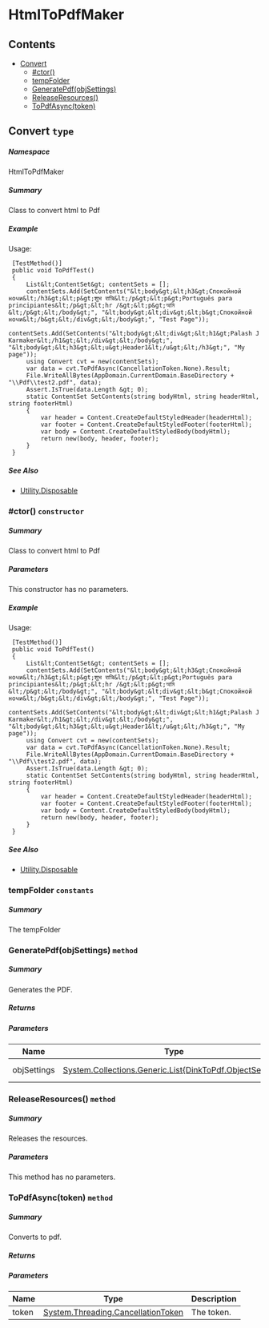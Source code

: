 <a name='assembly'></a>
# HtmlToPdfMaker

## Contents

- [Convert](#T-HtmlToPdfMaker-Convert 'HtmlToPdfMaker.Convert')
  - [#ctor()](#M-HtmlToPdfMaker-Convert-#ctor-System-Collections-Generic-IReadOnlyList{HtmlToPdfMaker-ContentSet},System-String,DinkToPdf-Orientation,DinkToPdf-PaperKind- 'HtmlToPdfMaker.Convert.#ctor(System.Collections.Generic.IReadOnlyList{HtmlToPdfMaker.ContentSet},System.String,DinkToPdf.Orientation,DinkToPdf.PaperKind)')
  - [tempFolder](#F-HtmlToPdfMaker-Convert-tempFolder 'HtmlToPdfMaker.Convert.tempFolder')
  - [GeneratePdf(objSettings)](#M-HtmlToPdfMaker-Convert-GeneratePdf-System-Collections-Generic-List{DinkToPdf-ObjectSettings}- 'HtmlToPdfMaker.Convert.GeneratePdf(System.Collections.Generic.List{DinkToPdf.ObjectSettings})')
  - [ReleaseResources()](#M-HtmlToPdfMaker-Convert-ReleaseResources 'HtmlToPdfMaker.Convert.ReleaseResources')
  - [ToPdfAsync(token)](#M-HtmlToPdfMaker-Convert-ToPdfAsync-System-Threading-CancellationToken- 'HtmlToPdfMaker.Convert.ToPdfAsync(System.Threading.CancellationToken)')

<a name='T-HtmlToPdfMaker-Convert'></a>
## Convert `type`

##### Namespace

HtmlToPdfMaker

##### Summary

Class to convert html to Pdf

##### Example

Usage:

```
 [TestMethod()]
 public void ToPdfTest()
 {
     List&lt;ContentSet&gt; contentSets = [];
     contentSets.Add(SetContents("&lt;body&gt;&lt;h3&gt;Спокойной ночи&lt;/h3&gt;&lt;p&gt;शुभ रात्रि&lt;/p&gt;&lt;p&gt;Português para principiantes&lt;/p&gt;&lt;hr /&gt;&lt;p&gt;আমি &lt;/p&gt;&lt;/body&gt;", "&lt;body&gt;&lt;div&gt;&lt;b&gt;Спокойной ночи&lt;/b&gt;&lt;/div&gt;&lt;/body&gt;", "Test Page"));
     contentSets.Add(SetContents("&lt;body&gt;&lt;div&gt;&lt;h1&gt;Palash J Karmaker&lt;/h1&gt;&lt;/div&gt;&lt;/body&gt;", "&lt;body&gt;&lt;h3&gt;&lt;u&gt;Header1&lt;/u&gt;&lt;/h3&gt;", "My page"));
     using Convert cvt = new(contentSets);
     var data = cvt.ToPdfAsync(CancellationToken.None).Result;
     File.WriteAllBytes(AppDomain.CurrentDomain.BaseDirectory + "\\Pdf\\test2.pdf", data);
     Assert.IsTrue(data.Length &gt; 0);
     static ContentSet SetContents(string bodyHtml, string headerHtml, string footerHtml)
     {
         var header = Content.CreateDefaultStyledHeader(headerHtml);
         var footer = Content.CreateDefaultStyledFooter(footerHtml);
         var body = Content.CreateDefaultStyledBody(bodyHtml);
         return new(body, header, footer);
     }
 }
```

##### See Also

- [Utility.Disposable](#T-Utility-Disposable 'Utility.Disposable')

<a name='M-HtmlToPdfMaker-Convert-#ctor-System-Collections-Generic-IReadOnlyList{HtmlToPdfMaker-ContentSet},System-String,DinkToPdf-Orientation,DinkToPdf-PaperKind-'></a>
### #ctor() `constructor`

##### Summary

Class to convert html to Pdf

##### Parameters

This constructor has no parameters.

##### Example

Usage:

```
 [TestMethod()]
 public void ToPdfTest()
 {
     List&lt;ContentSet&gt; contentSets = [];
     contentSets.Add(SetContents("&lt;body&gt;&lt;h3&gt;Спокойной ночи&lt;/h3&gt;&lt;p&gt;शुभ रात्रि&lt;/p&gt;&lt;p&gt;Português para principiantes&lt;/p&gt;&lt;hr /&gt;&lt;p&gt;আমি &lt;/p&gt;&lt;/body&gt;", "&lt;body&gt;&lt;div&gt;&lt;b&gt;Спокойной ночи&lt;/b&gt;&lt;/div&gt;&lt;/body&gt;", "Test Page"));
     contentSets.Add(SetContents("&lt;body&gt;&lt;div&gt;&lt;h1&gt;Palash J Karmaker&lt;/h1&gt;&lt;/div&gt;&lt;/body&gt;", "&lt;body&gt;&lt;h3&gt;&lt;u&gt;Header1&lt;/u&gt;&lt;/h3&gt;", "My page"));
     using Convert cvt = new(contentSets);
     var data = cvt.ToPdfAsync(CancellationToken.None).Result;
     File.WriteAllBytes(AppDomain.CurrentDomain.BaseDirectory + "\\Pdf\\test2.pdf", data);
     Assert.IsTrue(data.Length &gt; 0);
     static ContentSet SetContents(string bodyHtml, string headerHtml, string footerHtml)
     {
         var header = Content.CreateDefaultStyledHeader(headerHtml);
         var footer = Content.CreateDefaultStyledFooter(footerHtml);
         var body = Content.CreateDefaultStyledBody(bodyHtml);
         return new(body, header, footer);
     }
 }
```

##### See Also

- [Utility.Disposable](#T-Utility-Disposable 'Utility.Disposable')

<a name='F-HtmlToPdfMaker-Convert-tempFolder'></a>
### tempFolder `constants`

##### Summary

The tempFolder

<a name='M-HtmlToPdfMaker-Convert-GeneratePdf-System-Collections-Generic-List{DinkToPdf-ObjectSettings}-'></a>
### GeneratePdf(objSettings) `method`

##### Summary

Generates the PDF.

##### Returns



##### Parameters

| Name | Type | Description |
| ---- | ---- | ----------- |
| objSettings | [System.Collections.Generic.List{DinkToPdf.ObjectSettings}](http://msdn.microsoft.com/query/dev14.query?appId=Dev14IDEF1&l=EN-US&k=k:System.Collections.Generic.List 'System.Collections.Generic.List{DinkToPdf.ObjectSettings}') | The object settings. |

<a name='M-HtmlToPdfMaker-Convert-ReleaseResources'></a>
### ReleaseResources() `method`

##### Summary

Releases the resources.

##### Parameters

This method has no parameters.

<a name='M-HtmlToPdfMaker-Convert-ToPdfAsync-System-Threading-CancellationToken-'></a>
### ToPdfAsync(token) `method`

##### Summary

Converts to pdf.

##### Returns



##### Parameters

| Name | Type | Description |
| ---- | ---- | ----------- |
| token | [System.Threading.CancellationToken](http://msdn.microsoft.com/query/dev14.query?appId=Dev14IDEF1&l=EN-US&k=k:System.Threading.CancellationToken 'System.Threading.CancellationToken') | The token. |
